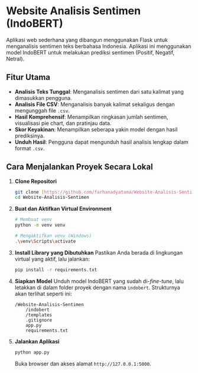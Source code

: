 # Website Analisis Sentimen (IndoBERT)

Aplikasi web sederhana yang dibangun menggunakan Flask untuk menganalisis sentimen teks berbahasa Indonesia. Aplikasi ini menggunakan model IndoBERT untuk melakukan prediksi sentimen (Positif, Negatif, Netral).

## Fitur Utama
- **Analisis Teks Tunggal**: Menganalisis sentimen dari satu kalimat yang dimasukkan pengguna.
- **Analisis File CSV**: Menganalisis banyak kalimat sekaligus dengan mengunggah file `.csv`.
- **Hasil Komprehensif**: Menampilkan ringkasan jumlah sentimen, visualisasi pie chart, dan pratinjau data.
- **Skor Keyakinan**: Menampilkan seberapa yakin model dengan hasil prediksinya.
- **Unduh Hasil**: Pengguna dapat mengunduh hasil analisis lengkap dalam format `.csv`.

## Cara Menjalankan Proyek Secara Lokal

1.  **Clone Repositori**
    ```bash
    git clone [https://github.com/farhanadyatama/Website-Analisis-Sentimen.git](https://github.com/farhanadyatama/Website-Analisis-Sentimen.git)
    cd Website-Analisis-Sentimen
    ```

2.  **Buat dan Aktifkan Virtual Environment**
    ```bash
    # Membuat venv
    python -m venv venv

    # Mengaktifkan venv (Windows)
    .\venv\Scripts\activate
    ```

3.  **Install Library yang Dibutuhkan**
    Pastikan Anda berada di lingkungan virtual yang aktif, lalu jalankan:
    ```bash
    pip install -r requirements.txt
    ```

4.  **Siapkan Model**
    Unduh model IndoBERT yang sudah di-*fine-tune*, lalu letakkan di dalam folder proyek dengan nama `indobert`. Strukturnya akan terlihat seperti ini:
    ```
    /Website-Analisis-Sentimen
        /indobert
        /templates
        .gitignore
        app.py
        requirements.txt
    ```

5.  **Jalankan Aplikasi**
    ```bash
    python app.py
    ```
    Buka browser dan akses alamat `http://127.0.0.1:5000`.
